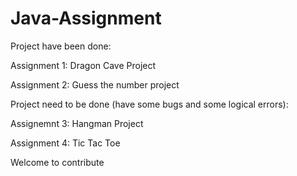 # Java-Assignment
Project have been done:

Assignment 1: Dragon Cave Project

Assignment 2: Guess the number project

Project need to be done (have some bugs and some logical errors):

Assignemnt 3: Hangman Project

Assignment 4: Tic Tac Toe

Welcome to contribute
